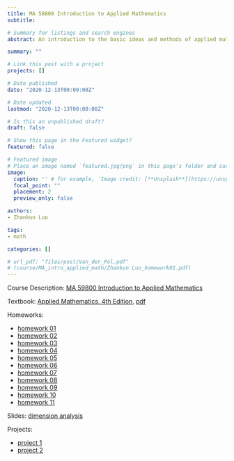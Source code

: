 ```yaml
---
title: MA 58800 Introduction to Applied Mathematics
subtitle: 

# Summary for listings and search engines
abstract: An introduction to the basic ideas and methods of applied mathematics. Topics taken from elementary partial differential equations, separation of variables and Fourier series, Fourier transforms, calculus of variations, applied linear algebra, numerical methods, modeling.

summary: ""

# Link this post with a project
projects: []

# Date published
date: "2020-12-13T00:00:00Z"

# Date updated
lastmod: "2020-12-13T00:00:00Z"

# Is this an unpublished draft?
draft: false

# Show this page in the Featured widget?
featured: false

# Featured image
# Place an image named `featured.jpg/png` in this page's folder and customize its options here.
image:
  caption: '' # for example, 'Image credit: [**Unsplash**](https://unsplash.com/photos/CpkOjOcXdUY)'
  focal_point: ""
  placement: 2
  preview_only: false

authors:
- Zhankun Luo

tags:
- math

categories: []

# url_pdf: "files/post/Van_der_Pol.pdf"
# (course/MA_intro_applied_math/Zhankun Luo_homework01.pdf)
---
```

Course Description: [MA 59800 Introduction to Applied Mathematics](https://catalog.pnw.edu/preview_course_nopop.php?catoid=4&coid=13793)

Textbook: [Applied Mathematics, 4th Edition](https://www.wiley.com/en-us/Applied+Mathematics%2C+4th+Edition-p-9781118475805), [pdf](https://eduguidehome.files.wordpress.com/2019/03/applied-mathematics-by-david-logan-4th-edition.pdf)

Homeworks:
* [homework 01](Zhankun%20Luo_homework01.pdf)
* [homework 02](Zhankun%20Luo_homework02.pdf)
* [homework 03](Zhankun%20Luo_homework03.pdf)
* [homework 04](Zhankun%20Luo_homework04.pdf)
* [homework 05](Zhankun%20Luo_homework05.pdf)
* [homework 06](Zhankun%20Luo_homework06.pdf)
* [homework 07](Zhankun%20Luo_homework07.pdf)
* [homework 08](Zhankun%20Luo_homework08.pdf)
* [homework 09](Zhankun%20Luo_homework09.pdf)
* [homework 10](Zhankun%20Luo_homework10.pdf)
* [homework 11](Zhankun%20Luo_homework11.pdf)

Slides: [dimension analysis](slide01.pdf)

Projects:
* [project 1](Zhankun%20Luo_project01.pdf)
* [project 2](Zhankun%20Luo_project01.pdf)